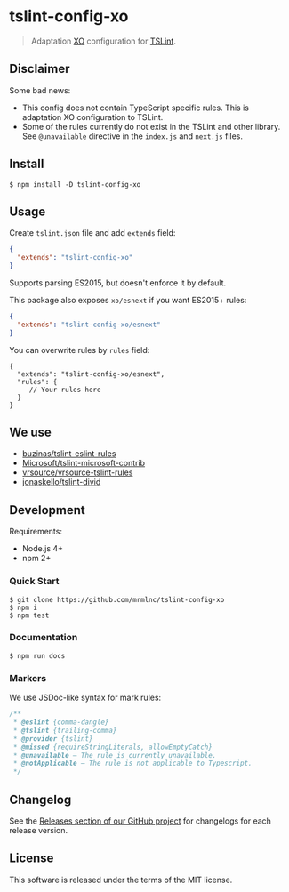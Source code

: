 # tslint-config-xo

> Adaptation [XO](https://github.com/sindresorhus/xo) configuration for [TSLint](https://github.com/palantir/tslint).

## Disclaimer

Some bad news:

  * This config does not contain TypeScript specific rules. This is adaptation XO configuration to TSLint.
  * Some of the rules currently do not exist in the TSLint and other library. See `@unavailable` directive in the `index.js` and `next.js` files.

## Install

```shell
$ npm install -D tslint-config-xo
```

## Usage


Create `tslint.json` file and add `extends` field:

```json
{
  "extends": "tslint-config-xo"
}
```

Supports parsing ES2015, but doesn't enforce it by default.

This package also exposes `xo/esnext` if you want ES2015+ rules:

```json
{
  "extends": "tslint-config-xo/esnext"
}
```

You can overwrite rules by `rules` field:

```json5
{
  "extends": "tslint-config-xo/esnext",
  "rules": {
     // Your rules here
  }
}
```

## We use

  * [buzinas/tslint-eslint-rules](https://github.com/buzinas/tslint-eslint-rules)
  * [Microsoft/tslint-microsoft-contrib](https://github.com/Microsoft/tslint-microsoft-contrib)
  * [vrsource/vrsource-tslint-rules](https://github.com/vrsource/vrsource-tslint-rules)
  * [jonaskello/tslint-divid](https://github.com/jonaskello/tslint-divid)

## Development

Requirements:

  * Node.js 4+
  * npm 2+

### Quick Start

```shell
$ git clone https://github.com/mrmlnc/tslint-config-xo
$ npm i
$ npm test
```

### Documentation

```shell
$ npm run docs
```

### Markers

We use JSDoc-like syntax for mark rules:

```js
/**
 * @eslint {comma-dangle}
 * @tslint {trailing-comma}
 * @provider {tslint}
 * @missed {requireStringLiterals, allowEmptyCatch}
 * @unavailable – The rule is currently unavailable.
 * @notApplicable – The rule is not applicable to Typescript.
 */
```

## Changelog

See the [Releases section of our GitHub project](https://github.com/mrmlnc/tslint-config-xo/releases) for changelogs for each release version.

## License

This software is released under the terms of the MIT license.
